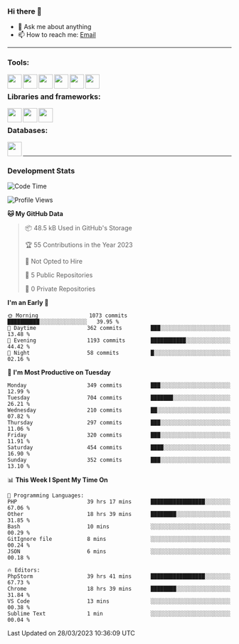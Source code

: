 ### Hi there 👋

- 💬 Ask me about anything
- 📫 How to reach me: [Email]

---

### Tools:
<img align='left' height="32" width="32" src="https://cdn.jsdelivr.net/npm/simple-icons@4.8.0/icons/phpstorm.svg" />
<img align='left' height="32" width="32" src="https://cdn.jsdelivr.net/npm/simple-icons@4.8.0/icons/webstorm.svg" />
<img align='left' height="32" width="32" src="https://cdn.jsdelivr.net/npm/simple-icons@4.8.0/icons/visualstudiocode.svg" />
<img align='left' height="32" width="32" src="https://cdn.jsdelivr.net/npm/simple-icons@4.8.0/icons/sublimetext.svg" />
<img align='left' height="32" width="32" src="https://cdn.jsdelivr.net/npm/simple-icons@4.8.0/icons/laragon.svg" />
<img align='left' height="32" width="32" src="https://cdn.jsdelivr.net/npm/simple-icons@4.8.0/icons/docker.svg" />
<br>

### Libraries and frameworks:
<img align='left' height="32" width="32" src="https://cdn.jsdelivr.net/npm/simple-icons@4.8.0/icons/laravel.svg" />
<img align='left' height="32" width="32" src="https://cdn.jsdelivr.net/npm/simple-icons@4.8.0/icons/vue-dot-js.svg" />
<img align='left' height="32" width="32" src="https://cdn.jsdelivr.net/npm/simple-icons@4.8.0/icons/jquery.svg" />
<br>

### Databases:
<img align='left' height="32" width="32" src="https://cdn.jsdelivr.net/npm/simple-icons@4.8.0/icons/mysql.svg" />
<br>

---
### Development Stats
<!--START_SECTION:waka-->
![Code Time](http://img.shields.io/badge/Code%20Time-1%2C207%20hrs%2049%20mins-blue)

![Profile Views](http://img.shields.io/badge/Profile%20Views-0-blue)

**🐱 My GitHub Data** 

> 📦 48.5 kB Used in GitHub's Storage 
 > 
> 🏆 55 Contributions in the Year 2023
 > 
> 🚫 Not Opted to Hire
 > 
> 📜 5 Public Repositories 
 > 
> 🔑 0 Private Repositories 
 > 
**I'm an Early 🐤** 

```text
🌞 Morning                1073 commits        ██████████░░░░░░░░░░░░░░░   39.95 % 
🌆 Daytime                362 commits         ███░░░░░░░░░░░░░░░░░░░░░░   13.48 % 
🌃 Evening                1193 commits        ███████████░░░░░░░░░░░░░░   44.42 % 
🌙 Night                  58 commits          █░░░░░░░░░░░░░░░░░░░░░░░░   02.16 % 
```
📅 **I'm Most Productive on Tuesday** 

```text
Monday                   349 commits         ███░░░░░░░░░░░░░░░░░░░░░░   12.99 % 
Tuesday                  704 commits         ███████░░░░░░░░░░░░░░░░░░   26.21 % 
Wednesday                210 commits         ██░░░░░░░░░░░░░░░░░░░░░░░   07.82 % 
Thursday                 297 commits         ███░░░░░░░░░░░░░░░░░░░░░░   11.06 % 
Friday                   320 commits         ███░░░░░░░░░░░░░░░░░░░░░░   11.91 % 
Saturday                 454 commits         ████░░░░░░░░░░░░░░░░░░░░░   16.90 % 
Sunday                   352 commits         ███░░░░░░░░░░░░░░░░░░░░░░   13.10 % 
```


📊 **This Week I Spent My Time On** 

```text
💬 Programming Languages: 
PHP                      39 hrs 17 mins      █████████████████░░░░░░░░   67.06 % 
Other                    18 hrs 39 mins      ████████░░░░░░░░░░░░░░░░░   31.85 % 
Bash                     10 mins             ░░░░░░░░░░░░░░░░░░░░░░░░░   00.29 % 
GitIgnore file           8 mins              ░░░░░░░░░░░░░░░░░░░░░░░░░   00.24 % 
JSON                     6 mins              ░░░░░░░░░░░░░░░░░░░░░░░░░   00.18 % 

🔥 Editors: 
PhpStorm                 39 hrs 41 mins      █████████████████░░░░░░░░   67.73 % 
Chrome                   18 hrs 39 mins      ████████░░░░░░░░░░░░░░░░░   31.84 % 
VS Code                  13 mins             ░░░░░░░░░░░░░░░░░░░░░░░░░   00.38 % 
Sublime Text             1 min               ░░░░░░░░░░░░░░░░░░░░░░░░░   00.04 % 
```


 Last Updated on 28/03/2023 10:36:09 UTC
<!--END_SECTION:waka-->

[huyviet]: https://huyviet.vn/
[EMAIl]: https://mail.google.com/mail/u/0/?fs=1&tf=cm&source=mailto&to=huynguyenviet0110@gmail.com
